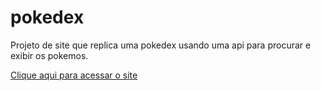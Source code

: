 # pokedex

Projeto de site que replica uma pokedex usando uma api para procurar e exibir os pokemos.

[Clique aqui para acessar o site](https://alelucas2k.github.io/pokedex/)
